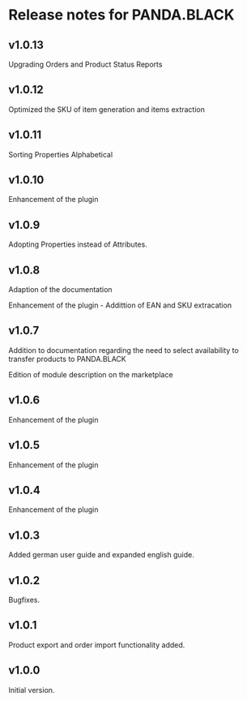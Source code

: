 # Release notes for PANDA.BLACK

## v1.0.13
Upgrading Orders and Product Status Reports

## v1.0.12
Optimized the SKU of item generation and items extraction

## v1.0.11
Sorting Properties Alphabetical

## v1.0.10
Enhancement of the plugin

## v1.0.9

Adopting Properties instead of Attributes.

## v1.0.8

Adaption of the documentation

Enhancement of the plugin - Addittion of EAN and SKU extracation

## v1.0.7

Addition to documentation regarding the need to select availability to transfer products to PANDA.BLACK

Edition of module description on the marketplace

## v1.0.6

Enhancement of the plugin

## v1.0.5

Enhancement of the plugin

## v1.0.4

Enhancement of the plugin

## v1.0.3

Added german user guide and expanded english guide.

## v1.0.2

Bugfixes.

## v1.0.1

Product export and order import functionality added.

## v1.0.0

Initial version.